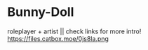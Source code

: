 # Bunny-Doll
roleplayer + artist || check links for more intro!
https://files.catbox.moe/0js8la.png
